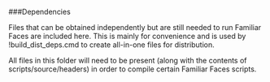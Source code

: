 ###Dependencies

Files that can be obtained independently but are still needed to run Familiar Faces are included here. This is mainly for convenience and is used by !build_dist_deps.cmd to create all-in-one files for distribution.

All files in this folder will need to be present (along with the contents of scripts/source/headers) in order to compile certain Familiar Faces scripts.
